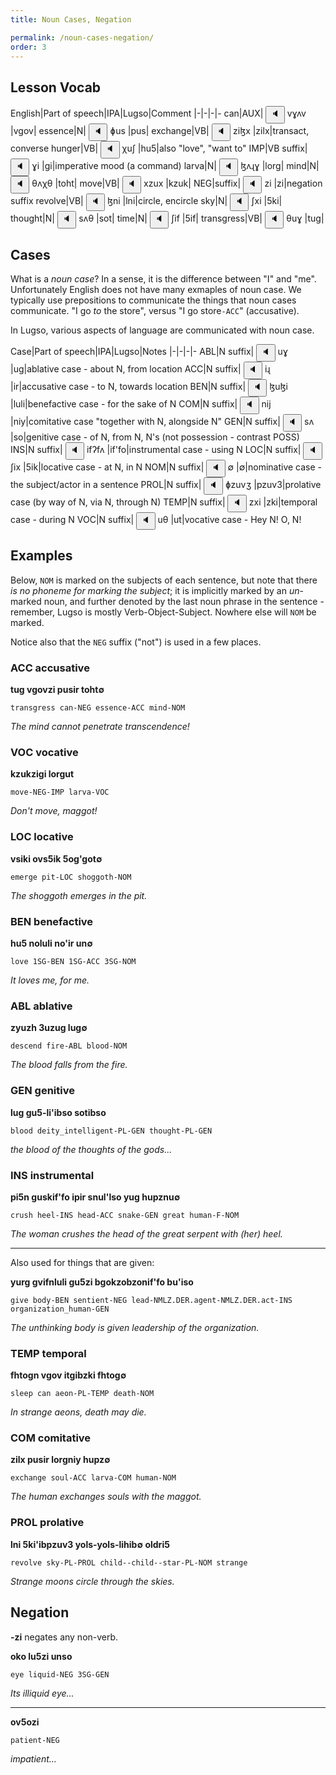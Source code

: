 ```yaml
---
title: Noun Cases, Negation

permalink: /noun-cases-negation/
order: 3
---
```


## Lesson Vocab

English|Part of speech|IPA|Lugso|Comment
|-|-|-|-
can|AUX|<span class='spoken'> <button class='speak' type='button' data-ipa='vɣʌv'>🔈</button> <span class='ipa'>vɣʌv</span> </span>|vgov|
essence|N|<span class='spoken'> <button class='speak' type='button' data-ipa='ɸus'>🔈</button> <span class='ipa'>ɸus</span> </span>|pus|
exchange|VB|<span class='spoken'> <button class='speak' type='button' data-ipa='ziɮx'>🔈</button> <span class='ipa'>ziɮx</span> </span>|zilx|transact, converse
hunger|VB|<span class='spoken'> <button class='speak' type='button' data-ipa='χuʃ'>🔈</button> <span class='ipa'>χuʃ</span> </span>|hu5|also "love", "want to"
IMP|VB suffix|<span class='spoken'> <button class='speak' type='button' data-ipa='ɣi'>🔈</button> <span class='ipa'>ɣi</span> </span>|gi|imperative mood (a command)
larva|N|<span class='spoken'> <button class='speak' type='button' data-ipa='ɮʌɻɣ'>🔈</button> <span class='ipa'>ɮʌɻɣ</span> </span>|lorg|
mind|N|<span class='spoken'> <button class='speak' type='button' data-ipa='θʌχθ'>🔈</button> <span class='ipa'>θʌχθ</span> </span>|toht|
move|VB|<span class='spoken'> <button class='speak' type='button' data-ipa='xzux'>🔈</button> <span class='ipa'>xzux</span> </span>|kzuk|
NEG|suffix|<span class='spoken'> <button class='speak' type='button' data-ipa='zi'>🔈</button> <span class='ipa'>zi</span> </span>|zi|negation suffix
revolve|VB|<span class='spoken'> <button class='speak' type='button' data-ipa='ɮni'>🔈</button> <span class='ipa'>ɮni</span> </span>|lni|circle, encircle
sky|N|<span class='spoken'> <button class='speak' type='button' data-ipa='ʃxi'>🔈</button> <span class='ipa'>ʃxi</span> </span>|5ki|
thought|N|<span class='spoken'> <button class='speak' type='button' data-ipa='sʌθ'>🔈</button> <span class='ipa'>sʌθ</span> </span>|sot|
time|N|<span class='spoken'> <button class='speak' type='button' data-ipa='ʃif'>🔈</button> <span class='ipa'>ʃif</span> </span>|5if|
transgress|VB|<span class='spoken'> <button class='speak' type='button' data-ipa='θuɣ'>🔈</button> <span class='ipa'>θuɣ</span> </span>|tug|

## Cases

What is a _noun case_? In a sense, it is the difference between "I" and "me". Unfortunately English does not have many exmaples of noun case. We typically use prepositions to communicate the things that noun cases communicate. "I go _to_ the store", versus "I go store`-ACC`" (accusative).

In Lugso, various aspects of language are communicated with noun case.

Case|Part of speech|IPA|Lugso|Notes
|-|-|-|-
ABL|N suffix|<span class='spoken'> <button class='speak' type='button' data-ipa='uɣ'>🔈</button> <span class='ipa'>uɣ</span> </span>|ug|ablative case - about N, from location
ACC|N suffix|<span class='spoken'> <button class='speak' type='button' data-ipa='iɻ'>🔈</button> <span class='ipa'>iɻ</span> </span>|ir|accusative case - to N, towards location
BEN|N suffix|<span class='spoken'> <button class='speak' type='button' data-ipa='ɮuɮi'>🔈</button> <span class='ipa'>ɮuɮi</span> </span>|luli|benefactive case - for the sake of N
COM|N suffix|<span class='spoken'> <button class='speak' type='button' data-ipa='nij'>🔈</button> <span class='ipa'>nij</span> </span>|niy|comitative case "together with N, alongside N"
GEN|N suffix|<span class='spoken'> <button class='speak' type='button' data-ipa='sʌ'>🔈</button> <span class='ipa'>sʌ</span> </span>|so|genitive case - of N, from N, N's (not possession - contrast POSS)
INS|N suffix|<span class='spoken'> <button class='speak' type='button' data-ipa='ifʔfʌ'>🔈</button> <span class='ipa'>ifʔfʌ</span> </span>|if'fo|instrumental case - using N
LOC|N suffix|<span class='spoken'> <button class='speak' type='button' data-ipa='ʃix'>🔈</button> <span class='ipa'>ʃix</span> </span>|5ik|locative case - at N, in N
NOM|N suffix|<span class='spoken'> <button class='speak' type='button' data-ipa='∅'>🔈</button> <span class='ipa'>∅</span> </span>|∅|nominative case - the subject/actor in a sentence
PROL|N suffix|<span class='spoken'> <button class='speak' type='button' data-ipa='ɸzuvʒ'>🔈</button> <span class='ipa'>ɸzuvʒ</span> </span>|pzuv3|prolative case (by way of N, via N, through N)
TEMP|N suffix|<span class='spoken'> <button class='speak' type='button' data-ipa='zxi'>🔈</button> <span class='ipa'>zxi</span> </span>|zki|temporal case - during N
VOC|N suffix|<span class='spoken'> <button class='speak' type='button' data-ipa='uθ'>🔈</button> <span class='ipa'>uθ</span> </span>|ut|vocative case - Hey N! O, N!

## Examples

Below, `NOM` is marked on the subjects of each sentence, but note that there _is no phoneme for marking the subject_; it is implicitly marked by an _un_-marked noun, and further denoted by the last noun phrase in the sentence - remember, Lugso is mostly Verb-Object-Subject. Nowhere else will `NOM` be marked.

Notice also that the `NEG` suffix ("not") is used in a few places.

### ACC accusative

**tug vgovzi pusir toht∅**

`transgress can-NEG essence-ACC mind-NOM`

_The mind cannot penetrate transcendence!_

### VOC vocative

**kzukzigi lorgut**

`move-NEG-IMP larva-VOC`

_Don't move, maggot!_

### LOC locative

**vsiki ovs5ik 5og'got∅**

`emerge pit-LOC shoggoth-NOM`

_The shoggoth emerges in the pit._

### BEN benefactive

**hu5 noluli no'ir un∅**

`love 1SG-BEN 1SG-ACC 3SG-NOM`

_It loves me, for me._

### ABL ablative

**zyuzh 3uzug lug∅**

`descend fire-ABL blood-NOM`

_The blood falls from the fire._

### GEN genitive

**lug gu5-li'ibso sotibso**

`blood deity_intelligent-PL-GEN thought-PL-GEN`

_the blood of the thoughts of the gods..._

### INS instrumental

**pi5n guskif'fo ipir snul'lso yug hupznu∅**

`crush heel-INS head-ACC snake-GEN great human-F-NOM`

_The woman crushes the head of the great serpent with (her) heel._

---

Also used for things that are given:

**yurg gvifnluli gu5zi bgokzobzonif'fo bu'iso**

`give body-BEN sentient-NEG lead-NMLZ.DER.agent-NMLZ.DER.act-INS organization_human-GEN`

_The unthinking body is given leadership of the organization._

### TEMP temporal

**fhtogn vgov itgibzki fhtog∅**

`sleep can aeon-PL-TEMP death-NOM`

_In strange aeons, death may die._

### COM comitative

**zilx pusir lorgniy hupz∅**

`exchange soul-ACC larva-COM human-NOM`

_The human exchanges souls with the maggot._

### PROL prolative

**lni 5ki'ibpzuv3 yols-yols-lihib∅ oldri5**

`revolve sky-PL-PROL child--child--star-PL-NOM strange`

_Strange moons circle through the skies._

## Negation

**-zi** negates any non-verb.

**oko lu5zi unso**

`eye liquid-NEG 3SG-GEN`

_Its illiquid eye..._

---

**ov5ozi**

`patient-NEG`

_impatient..._
